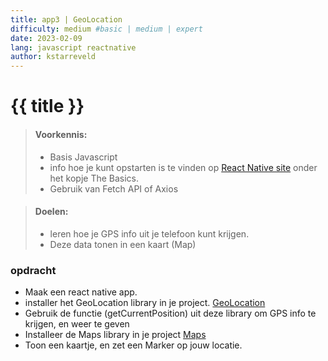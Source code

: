 ```yaml
---
title: app3 | GeoLocation
difficulty: medium #basic | medium | expert
date: 2023-02-09
lang: javascript reactnative
author: kstarreveld
---
```

# {{ title }}

> #### Voorkennis:  
> * Basis Javascript 
> * info hoe je kunt opstarten is te vinden op [React Native site](https://reactnative.dev/docs/getting-started) onder het kopje The Basics.
> * Gebruik van Fetch API of Axios

> #### Doelen:  
> * leren hoe je GPS info uit je telefoon kunt krijgen.
> * Deze data tonen in een kaart (Map)


### opdracht
* Maak een react native app.
* installer het GeoLocation library in je project.
[GeoLocation](https://github.com/michalchudziak/react-native-geolocation)
* Gebruik de functie (getCurrentPosition) uit deze library om GPS info te krijgen, en weer te geven
* Installeer de Maps library in je project [Maps](https://github.com/react-native-maps/react-native-maps)
* Toon een kaartje, en zet een Marker op jouw locatie.
